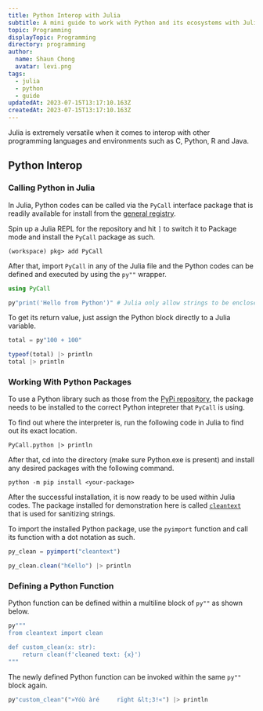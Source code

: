 ```yaml
---
title: Python Interop with Julia
subtitle: A mini guide to work with Python and its ecosystems with Julia
topic: Programming
displayTopic: Programming
directory: programming
author:
  name: Shaun Chong
  avatar: levi.png
tags:
  - julia
  - python
  - guide
updatedAt: 2023-07-15T13:17:10.163Z
createdAt: 2023-07-15T13:17:10.163Z
---
```


Julia is extremely versatile when it comes to interop with other programming languages and environments such as C, Python, R and Java.

## Python Interop

### Calling Python in Julia

In Julia, Python codes can be called via the `PyCall` interface package that is readily available for install from the [general registry](https://github.com/JuliaRegistries/General).

Spin up a Julia REPL for the repository and hit `]` to switch it to Package mode and install the `PyCall` package as such.

```
(workspace) pkg> add PyCall
```

After that, import `PyCall` in any of the Julia file and the Python codes can be defined and executed by using the `py""` wrapper.

```jl
using PyCall

py"print('Hello from Python')" # Julia only allow strings to be enclosed with double quotes
```

To get its return value, just assign the Python block directly to a Julia variable.

```jl
total = py"100 + 100"

typeof(total) |> println
total |> println
```

### Working With Python Packages

To use a Python library such as those from the [PyPi repository](https://pypi.org/), the package needs to be installed to the correct Python intepreter that `PyCall` is using.

To find out where the interpreter is, run the following code in Julia to find out its exact location.

```
PyCall.python |> println
```

After that, cd into the directory (make sure Python.exe is present) and install any desired packages with the following command.

```
python -m pip install <your-package>
```

After the successful installation, it is now ready to be used within Julia codes. The package installed for demonstration here is called [`cleantext`](https://pypi.org/project/clean-text/) that is used for sanitizing strings.

To import the installed Python package, use the `pyimport` function and call its function with a dot notation as such.

```jl
py_clean = pyimport("cleantext")

py_clean.clean("h€ello") |> println
```

### Defining a Python Function

Python function can be defined within a multiline block of `py""` as shown below.

```jl
py"""
from cleantext import clean

def custom_clean(x: str):
    return clean(f'cleaned text: {x}')
"""
```

The newly defined Python function can be invoked within the same `py""` block again.

```jl
py"custom_clean"("»Yóù àré     rïght &lt;3!«") |> println
```
